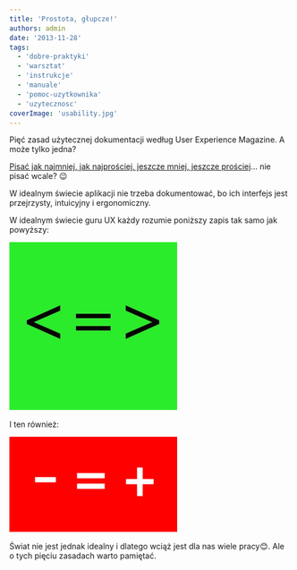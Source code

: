 ```yaml
---
title: 'Prostota, głupcze!'
authors: admin
date: '2013-11-28'
tags:
  - 'dobre-praktyki'
  - 'warsztat'
  - 'instrukcje'
  - 'manuale'
  - 'pomoc-uzytkownika'
  - 'uzytecznosc'
coverImage: 'usability.jpg'
---
```


Pięć zasad użytecznej dokumentacji według User Experience Magazine. A może tylko
jedna?

<!--truncate-->

[Pisać jak najmniej, jak najprościej, jeszcze mniej, jeszcze prościej](http://uxmag.com/articles/five-principles-of-writing-for-users)...
nie pisać wcale? 😉

W idealnym świecie aplikacji nie trzeba dokumentować, bo ich interfejs jest
przejrzysty, intuicyjny i ergonomiczny.

W idealnym świecie guru UX każdy rozumie poniższy zapis tak samo jak powyższy:

[![LessIsMore1](images/LessIsMore1.jpg)](http://techwriter.pl/wp-content/uploads/2013/11/LessIsMore1.jpg)

I ten również:

[![LessIsMore2](images/LessIsMore2-300x170.jpg)](http://techwriter.pl/wp-content/uploads/2013/11/LessIsMore2.jpg)

Świat nie jest jednak idealny i dlatego wciąż jest dla nas wiele pracy😊. Ale o
tych pięciu zasadach warto pamiętać.
